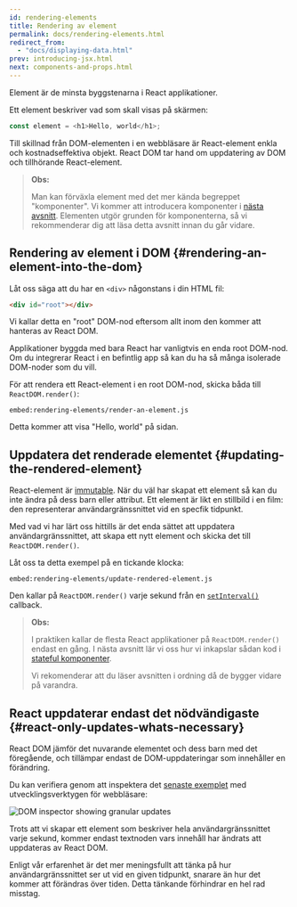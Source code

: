 ```yaml
---
id: rendering-elements
title: Rendering av element
permalink: docs/rendering-elements.html
redirect_from:
  - "docs/displaying-data.html"
prev: introducing-jsx.html
next: components-and-props.html
---
```


Element är de minsta byggstenarna i React applikationer.

Ett element beskriver vad som skall visas på skärmen:

```js
const element = <h1>Hello, world</h1>;
```

Till skillnad från DOM-elementen i en webbläsare är React-element enkla och kostnadseffektiva objekt. React DOM tar hand om uppdatering av DOM och tillhörande React-element.


>**Obs:**
>
>Man kan förväxla element med det mer kända begreppet "komponenter". Vi kommer att introducera komponenter i [nästa avsnitt](/docs/components-and-props.html). Elementen utgör grunden för komponenterna, så vi rekommenderar dig att läsa detta avsnitt innan du går vidare.

## Rendering av element i DOM {#rendering-an-element-into-the-dom}

Låt oss säga att du har en `<div>` någonstans i din HTML fil:

```html
<div id="root"></div>
```

Vi kallar detta en "root" DOM-nod eftersom allt inom den kommer att hanteras av React DOM.

Applikationer byggda med bara React har vanligtvis en enda root DOM-nod. Om du integrerar React i en befintlig app så kan du ha så många isolerade DOM-noder som du vill.

För att rendera ett React-element i en root DOM-nod, skicka båda till `ReactDOM.render()`:

`embed:rendering-elements/render-an-element.js`

[](codepen://rendering-elements/render-an-element)

Detta kommer att visa "Hello, world" på sidan.

## Uppdatera det renderade elementet {#updating-the-rendered-element}

React-element är [immutable](https://en.wikipedia.org/wiki/Immutable_object). När du väl har skapat ett element så kan du inte ändra på dess barn eller attribut. Ett element är likt en stillbild i en film: den representerar användargränssnittet vid en specfik tidpunkt.

Med vad vi har lärt oss hittills är det enda sättet att uppdatera användargränssnittet, att skapa ett nytt element och skicka det till `ReactDOM.render()`.

Låt oss ta detta exempel på en tickande klocka:

`embed:rendering-elements/update-rendered-element.js`

[](codepen://rendering-elements/update-rendered-element)

Den kallar på `ReactDOM.render()` varje sekund från en [`setInterval()`](https://developer.mozilla.org/en-US/docs/Web/API/WindowTimers/setInterval) callback.

>**Obs:**
>
>I praktiken kallar de flesta React applikationer på `ReactDOM.render()` endast en gång. I nästa avsnitt lär vi oss hur vi inkapslar sådan kod i [stateful komponenter](/docs/state-and-lifecycle.html).
>
>Vi rekomenderar att du läser avsnitten i ordning då de bygger vidare på varandra.

## React uppdaterar endast det nödvändigaste {#react-only-updates-whats-necessary}

React DOM jämför det nuvarande elementet och dess barn med det föregående, och tillämpar endast de DOM-uppdateringar som innehåller en förändring.

Du kan verifiera genom att inspektera det [senaste exemplet](codepen://rendering-elements/update-rendered-element) med utvecklingsverktygen för webbläsare:


![DOM inspector showing granular updates](../images/docs/granular-dom-updates.gif)

Trots att vi skapar ett element som beskriver hela användargränssnittet varje sekund, kommer endast textnoden vars innehåll har ändrats att uppdateras av React DOM.

Enligt vår erfarenhet är det mer meningsfullt att tänka på hur användargränssnittet ser ut vid en given tidpunkt, snarare än hur det kommer att förändras över tiden. Detta tänkande förhindrar en hel rad misstag.
